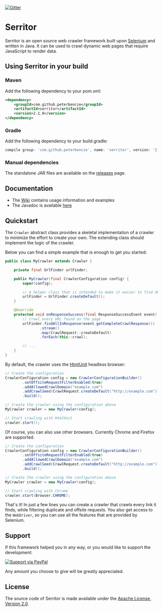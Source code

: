 [![Gitter](https://badges.gitter.im/serritor/community.svg)](https://gitter.im/serritor/community?utm_source=badge&utm_medium=badge&utm_campaign=pr-badge)

Serritor
========

Serritor is an open source web crawler framework built upon [Selenium](http://www.seleniumhq.org/) 
and written in Java. It can be used to crawl dynamic web pages that require JavaScript to render 
data.

## Using Serritor in your build
### Maven

Add the following dependency to your pom.xml:
```xml
<dependency>
    <groupId>com.github.peterbencze</groupId>
    <artifactId>serritor</artifactId>
    <version>2.1.0</version>
</dependency>
```

### Gradle

Add the following dependency to your build.gradle:
```groovy
compile group: 'com.github.peterbencze', name: 'serritor', version: '2.1.0'
```

### Manual dependencies

The standalone JAR files are available on the 
[releases](https://github.com/peterbencze/serritor/releases) page.

## Documentation
* The [Wiki](https://github.com/peterbencze/serritor/wiki) contains usage information and examples
* The Javadoc is available [here](https://peterbencze.github.io/serritor/)

## Quickstart
The `Crawler` abstract class provides a skeletal implementation of a crawler to minimize the effort 
to create your own. The extending class should implement the logic of the crawler.

Below you can find a simple example that is enough to get you started:
```java
public class MyCrawler extends Crawler {

    private final UrlFinder urlFinder;

    public MyCrawler(final CrawlerConfiguration config) {
        super(config);

        // A helper class that is intended to make it easier to find URLs on web pages
        urlFinder = UrlFinder.createDefault();
    }

    @Override
    protected void onResponseSuccess(final ResponseSuccessEvent event) {
        // Crawl every URL found on the page
        urlFinder.findAllInResponse(event.getCompleteCrawlResponse())
                .stream()
                .map(CrawlRequest::createDefault)
                .forEach(this::crawl);

        // ...
    }
}
```
By default, the crawler uses the [HtmlUnit](http://htmlunit.sourceforge.net/) headless browser:
```java
// Create the configuration
CrawlerConfiguration config = new CrawlerConfigurationBuilder()
        .setOffsiteRequestFilterEnabled(true)
        .addAllowedCrawlDomain("example.com")
        .addCrawlSeed(CrawlRequest.createDefault("http://example.com"))
        .build();

// Create the crawler using the configuration above
MyCrawler crawler = new MyCrawler(config);

// Start crawling with HtmlUnit
crawler.start();
```
Of course, you can also use other browsers. Currently Chrome and Firefox are supported.
```java
// Create the configuration
CrawlerConfiguration config = new CrawlerConfigurationBuilder()
        .setOffsiteRequestFilterEnabled(true)
        .addAllowedCrawlDomain("example.com")
        .addCrawlSeed(CrawlRequest.createDefault("http://example.com"))
        .build();

// Create the crawler using the configuration above
MyCrawler crawler = new MyCrawler(config);

// Start crawling with Chrome
crawler.start(Browser.CHROME);
```

That's it! In just a few lines you can create a crawler that crawls every link it finds, while 
filtering duplicate and offsite requests. You also get access to the `WebDriver`, so you can use 
all the features that are provided by Selenium.

## Support
If this framework helped you in any way, or you would like to support the development:

[![Support via PayPal](https://cdn.rawgit.com/twolfson/paypal-github-button/1.0.0/dist/button.svg)](https://paypal.me/peterbencze)

Any amount you choose to give will be greatly appreciated.

## License
The source code of Serritor is made available under the 
[Apache License, Version 2.0](https://www.apache.org/licenses/LICENSE-2.0).
